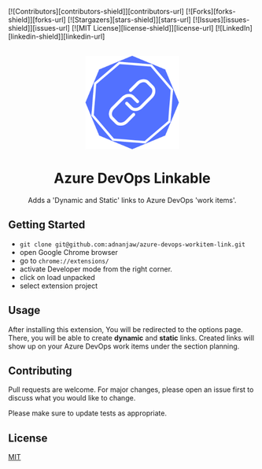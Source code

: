 
[![Contributors][contributors-shield]][contributors-url]
[![Forks][forks-shield]][forks-url]
[![Stargazers][stars-shield]][stars-url]
[![Issues][issues-shield]][issues-url]
[![MIT License][license-shield]][license-url]
[![LinkedIn][linkedin-shield]][linkedin-url]

<br />
<div align="center">
  <a href="https://github.com/adnanjaw/azure-devops-workitem-link">
    <img src="src/assets/favicon/logo.png" alt="Logo" width="190" height="190">
  </a>

<h1 align="center">Azure DevOps Linkable</h1>
  <p align="center">
    Adds a 'Dynamic and Static' links to Azure DevOps 'work items'.
  </p>
</div>

## Getting Started

- `git clone git@github.com:adnanjaw/azure-devops-workitem-link.git`
- open Google Chrome browser
- go to `chrome://extensions/`
- activate Developer mode from the right corner.
- click on load unpacked
- select extension project

## Usage
After installing this extension, You will be redirected to the options page. There, you will be able to create **dynamic** and **static** links. Created links will show up on your Azure DevOps work items under the section planning.


## Contributing

Pull requests are welcome. For major changes, please open an issue first
to discuss what you would like to change.

Please make sure to update tests as appropriate.

## License

[MIT](https://choosealicense.com/licenses/mit/)